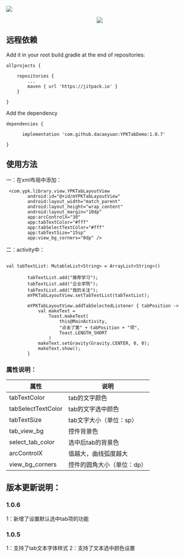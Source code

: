 
![](https://img.shields.io/badge/release-v1.0.5-brightgreen.svg)


<div align=center>

![](https://img-blog.csdnimg.cn/20200619114553680.png?x-oss-process=image/watermark,type_ZmFuZ3poZW5naGVpdGk,shadow_10,text_aHR0cHM6Ly9ibG9nLmNzZG4ubmV0L2RhX2Nhb3l1YW4=,size_16,color_FFFFFF,t_70)

</div>


## 远程依赖
Add it in your root build.gradle at the end of repositories:

```
allprojects {

	repositories {
		...
		maven { url 'https://jitpack.io' }
	}

}

```

Add the dependency
```
dependencies {

	  implementation 'com.github.dacaoyuan:YPKTabDemo:1.0.7'

}

```


## 使用方法
一：在xml布局中添加：
```
 <com.ypk.library.view.YPKTabLayoutView
        android:id="@+id/mYPKTabLayoutView"
        android:layout_width="match_parent"
        android:layout_height="wrap_content"
        android:layout_margin="10dp"
        app:arcControlX="30"
        app:tabTextColor="#fff"
        app:tabSelectTextColor="#fff"
        app:tabTextSize="15sp"
        app:view_bg_corners="0dp" />

```


二：activity中：
```

val tabTextList: MutableList<String> = ArrayList<String>()

        tabTextList.add("推荐学习");
        tabTextList.add("企业学院");
        tabTextList.add("我的关注");
        mYPKTabLayoutView.setTabTextList(tabTextList);

        mYPKTabLayoutView.addTabSelectedListener { tabPosition ->
            val makeText =
                Toast.makeText(
                    this@MainActivity,
                    "点击了第" + tabPosition + "项",
                    Toast.LENGTH_SHORT
                )
            makeText.setGravity(Gravity.CENTER, 0, 0);
            makeText.show();
        }

```

### 属性说明：
属性     | 说明
-------- | -----
tabTextColor| tab的文字颜色
tabSelectTextColor| tab的文字选中颜色
tabTextSize| tab文字大小（单位：sp）
tab_view_bg| 控件背景色
select_tab_color| 选中后tab的背景色
arcControlX| 值越大，曲线弧度越大
view_bg_corners| 控件的圆角大小（单位：dp）



## 版本更新说明：
### 1.0.6
1：新增了设置默认选中tab项的功能

### 1.0.5
1：支持了tab文本字体样式
2：支持了文本选中颜色设置
